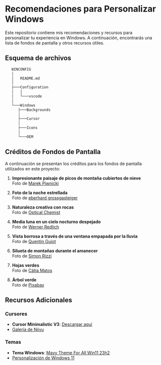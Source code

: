 # Recomendaciones para Personalizar Windows

Este repositorio contiene mis recomendaciones y recursos para personalizar tu experiencia en Windows. A continuación, encontrarás una lista de fondos de pantalla y otros recursos útiles.

## Esquema de archivos

```txt
   WINCONFIG
   │
   │   README.md
   │
   ├───Configuration
   │   │
   │   └───vscode
   │
   └───Windows
      ├───Backgrounds
      │
      ├───Cursor
      │
      ├───Icons
      │
      └───OEM
```

## Créditos de Fondos de Pantalla

A continuación se presentan los créditos para los fondos de pantalla utilizados en este proyecto:

1. **Impresionante paisaje de picos de montaña cubiertos de nieve**  
   Foto de [Marek Piwnicki](https://www.pexels.com/es-es/foto/impresionante-paisaje-de-picos-de-montana-cubiertos-de-nieve-29176028/)

2. **Foto de la noche estrellada**  
   Foto de [eberhard grossgasteiger](https://www.pexels.com/es-es/foto/foto-de-la-noche-estrellada-1421903/)

3. **Naturaleza creativa con rocas**  
   Foto de [Optical Chemist](https://www.pexels.com/es-es/foto/naturaleza-creativo-rocas-fotografo-15597164/)

4. **Media luna en un cielo nocturno despejado**  
   Foto de [Werner Redlich](https://www.pexels.com/es-es/foto/media-luna-en-un-cielo-nocturno-despejado-vista-astronomica-29233802/)

5. **Vista borrosa a través de una ventana empapada por la lluvia**  
   Foto de [Quentin Guiot](https://www.pexels.com/es-es/foto/vista-borrosa-a-traves-de-una-ventana-empapada-por-la-lluvia-en-el-interior-29248081/)

6. **Silueta de montañas durante el amanecer**  
   Foto de [Simon Rizzi](https://www.pexels.com/es-es/foto/silueta-de-montanas-durante-el-amanecer-1809644/)

7. **Hojas verdes**  
   Foto de [Cátia Matos](https://www.pexels.com/es-es/foto/hojas-verdes-1072179/)

8. **Árbol verde**  
   Foto de [Pixabay](https://www.pexels.com/es-es/foto/arbol-verde-268533/)

## Recursos Adicionales

### Cursores

- **Cursor Minimalistic V3**: [Descargar aquí](https://www.deviantart.com/skyeo84/art/Minimalistic-V3-cursor-909469275)
- [Galería de Niivu](https://www.deviantart.com/niivu/gallery)

### Temas

- **Tema Windows**: [Mayy Theme For All Win11 23h2](https://www.deviantart.com/cleodesktop/art/Mayy-Theme-For-All-Win11-23h2-1002156203)
- [Personalización de Windows 11](https://www.deviantart.com/jmnaleef/art/Windows-11-customisation-897447253)
